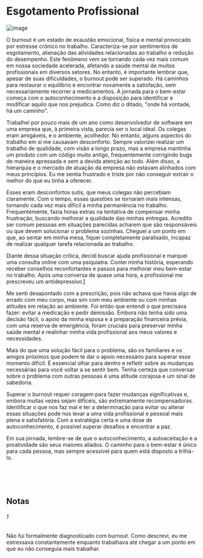 # Esgotamento Profissional

![image](https://github.com/zyan-scivi/blog/assets/162216237/e547f831-83d4-4647-a649-d061a584fa07)

O burnout é um estado de exaustão emocional, física e mental provocado por estresse crônico no trabalho. Caracteriza-se por sentimentos de esgotamento, alienação das atividades relacionadas ao trabalho e redução do desempenho. Este fenômeno vem se tornando cada vez mais comum em nossa sociedade acelerada, afetando a saúde mental de muitos profissionais em diversos setores. No entanto, é importante lembrar que, apesar de suas dificuldades, o burnout pode ser superado. Há caminhos para restaurar o equilíbrio e encontrar novamente a satisfação, sem necessariamente recorrer a medicamentos. A jornada para o bem-estar começa com o autoconhecimento e a disposição para identificar e modificar aquilo que nos prejudica. Como diz o ditado, "onde há vontade, há um caminho".

Trabalhei por pouco mais de um ano como desenvolvedor de software em uma empresa que, à primeira vista, parecia ser o local ideal. Os colegas eram amigáveis, e o ambiente, acolhedor. No entanto, alguns aspectos do trabalho em si me causavam desconforto. Sempre valorizei realizar um trabalho de qualidade, com visão a longo prazo, mas a empresa mantinha um produto com um código muito antigo, frequentemente corrigindo bugs de maneira apressada e sem a devida atenção ao todo. Além disso, a hierarquia e o mercado de atuação da empresa não estavam alinhados com meus princípios. Eu me sentia frustrado e triste por não conseguir extrair o melhor do que eu tinha a oferecer.

Esses eram desconfortos sutis, que meus colegas não percebiam claramente. Com o tempo, essas questões se tornaram mais intensas, tornando cada vez mais difícil a minha permanência no trabalho. Frequentemente, fazia horas extras na tentativa de compensar minha frustração, buscando melhorar a qualidade das minhas entregas. Acredito ser comum pessoas em situações parecidas acharem que são responsáveis ou que devem solucionar o problema sozinhas. Cheguei a um ponto em que, ao sentar em minha mesa, fiquei completamente paralisado, incapaz de realizar qualquer tarefa relacionada ao trabalho.

Diante dessa situação crítica, decidi buscar ajuda profissional e marquei uma consulta online com uma psiquiatra. Contei minha história, esperando receber conselhos reconfortantes e passos para melhorar meu bem-estar no trabalho. Após uma conversa de quase uma hora, a profissional me prescreveu um antidepressivo.[1](#1)

Me senti desapontado com a prescrição, pois não achava que havia algo de errado com meu corpo, mas sim com meu ambiente ou com minhas atitudes em relação ao ambiente. Foi então que entendi o que precisava fazer: evitar a medicação e pedir demissão. Embora não tenha sido uma decisão fácil, o apoio da minha esposa e a preparação financeira prévia, com uma reserva de emergência, foram cruciais para preservar minha saúde mental e realinhar minha vida profissional aos meus valores e necessidades.

Mais do que uma solução fácil para o problema, são os familiares e os amigos próximos que podem te dar o apoio necessário para superar esse momento difícil. É essencial olhar para dentro e refletir sobre as mudanças necessárias para você voltar a se sentir bem. Tenha certeza que conversar sobre o problema com outras pessoas é uma atitude corajosa e um sinal de sabedoria.

Superar o burnout requer coragem para fazer mudanças significativas e, embora muitas vezes sejam difíceis, são extremamente recompensadoras. Identificar o que nos faz mal e ter a determinação para evitar ou alterar essas situações pode nos levar a uma vida profissional e pessoal mais plena e satisfatória. Com a estratégia certa e uma dose de autoconhecimento, é possível superar desafios e encontrar a paz.

Em sua jornada, lembre-se de que o autoconhecimento, a autoaceitação e a proatividade são seus maiores aliados. O caminho para o bem-estar é único para cada pessoa, mas sempre acessível para quem está disposto a trilhá-lo.

<br>
<br>
<br>

## Notas
###### 1
Não fui formalmente diagnosticado com burnout. Como descrevi, eu me estressava constantemente enquanto trabalhava até chegar a um ponto em que eu não conseguia mais trabalhar.
